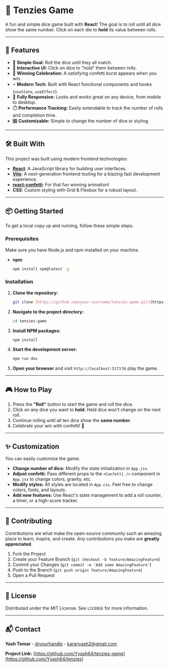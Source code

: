 # 🎲 Tenzies Game

A fun and simple dice game built with **React**! The goal is to roll until all dice show the same number. Click on each die to **hold** its value between rolls.

---


## 🚀 Features

-   🎯 **Simple Goal:** Roll the dice until they all match.
-   🎨 **Interactive UI:** Click on dice to "hold" them between rolls.
-   🎉 **Winning Celebration:** A satisfying confetti burst appears when you win.
-   ⚡ **Modern Tech:** Built with React functional components and hooks (`useState`, `useEffect`).
-   🔄 **Fully Responsive:** Looks and works great on any device, from mobile to desktop.
-   ⏱️ **Performance Tracking:** Easily extendable to track the number of rolls and completion time.
-   🎛️ **Customizable:** Simple to change the number of dice or styling.

---

## 🛠️ Built With

This project was built using modern frontend technologies:

-   **[React](https://react.dev/)**: A JavaScript library for building user interfaces.
-   **[Vite](https://vitejs.dev/)**: A next-generation frontend tooling for a blazing fast development experience.
-   **[react-confetti](https://www.npmjs.com/package/react-confetti)**: For that fun winning animation!
-   **CSS**: Custom styling with Grid & Flexbox for a robust layout.

---

## 📦 Getting Started

To get a local copy up and running, follow these simple steps.

### Prerequisites

Make sure you have Node.js and npm installed on your machine.
* **npm**
    ```sh
    npm install npm@latest -g
    ```

### Installation

1.  **Clone the repository:**
    ```bash
    git clone [https://github.com/your-username/tenzies-game.git](https://github.com/Yyash64/tenzies-game.git)
    ```
2.  **Navigate to the project directory:**
    ```bash
    cd tenzies-game
    ```
3.  **Install NPM packages:**
    ```bash
    npm install
    ```
4.  **Start the development server:**
    ```bash
    npm run dev
    ```
5.  **Open your browser** and visit `http://localhost:5173` to play the game.

---

## 🎮 How to Play

1.  Press the **"Roll"** button to start the game and roll the dice.
2.  Click on any dice you want to **hold**. Held dice won't change on the next roll.
3.  Continue rolling until all ten dice show the **same number**.
4.  Celebrate your win with confetti! 🎉

---

## ✨ Customization

You can easily customize the game:

-   **Change number of dice:** Modify the state initialization in `App.jsx`.
-   **Adjust confetti:** Pass different props to the `<Confetti />` component in `App.jsx` to change colors, gravity, etc.
-   **Modify styles:** All styles are located in `App.css`. Feel free to change colors, fonts, and layouts.
-   **Add new features:** Use React's state management to add a roll counter, a timer, or a high-score tracker.

---

## 🤝 Contributing

Contributions are what make the open-source community such an amazing place to learn, inspire, and create. Any contributions you make are **greatly appreciated**.

1.  Fork the Project
2.  Create your Feature Branch (`git checkout -b feature/AmazingFeature`)
3.  Commit your Changes (`git commit -m 'Add some AmazingFeature'`)
4.  Push to the Branch (`git push origin feature/AmazingFeature`)
5.  Open a Pull Request

---

## 📄 License

Distributed under the MIT License. See `LICENSE` for more information.

---

## 📬 Contact

**Yash Tomar** - [@yourhandle](https://twitter.com/yourhandle) - karanyash2@gmail.com

**Project Link:** [https://github.com/Yyash64/tenzies-game](https://github.com/Yyash64/tenzies)